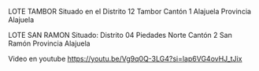 LOTE TAMBOR
Situado en el Distrito 12 Tambor
Cantón 1 Alajuela
Provincia Alajuela

LOTE SAN RAMON
Situado: Distrito 04 Piedades Norte
Cantón 2 San Ramón
Provincia Alajuela

Video en youtube
https://youtu.be/Vg9q0Q-3LG4?si=lap6VG4ovHJ_tJix


